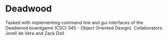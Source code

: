 # Deadwood
Tasked with implementing command line and gui interfaces of the Deadwood boardgame (CSCI 345 - Object Oriented Design).
Collaborators: Jorell de Vera and Zack Doll
